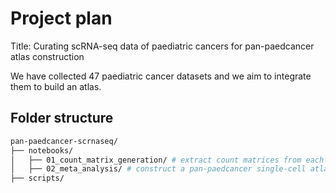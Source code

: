 # Project plan

Title: Curating scRNA-seq data of paediatric cancers for pan-paedcancer atlas construction

We have collected 47 paediatric cancer datasets and we aim to integrate them to build an atlas.

## Folder structure

```bash
pan-paedcancer-scrnaseq/
├── notebooks/ 
│   ├── 01_count_matrix_generation/ # extract count matrices from each available scRNA-seq dataset
│   ├── 02_meta_analysis/ # construct a pan-paedcancer single-cell atlas
├── scripts/
```
